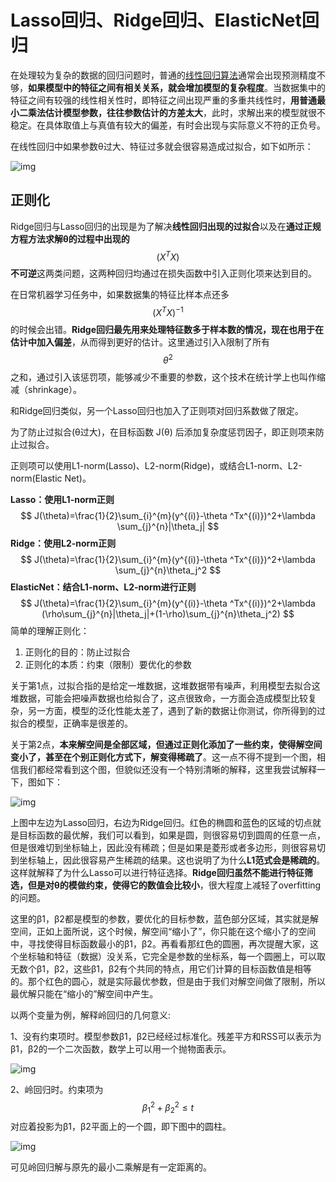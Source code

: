 # Lasso回归、Ridge回归、ElasticNet回归

在处理较为复杂的数据的回归问题时，普通的[线性回归算法](https://www.biaodianfu.com/linear-regression.html)通常会出现预测精度不够，**如果模型中的特征之间有相关关系，就会增加模型的复杂程度**。当数据集中的特征之间有较强的线性相关性时，即特征之间出现严重的多重共线性时，**用普通最小二乘法估计模型参数，往往参数估计的方差太大**，此时，求解出来的模型就很不稳定。在具体取值上与真值有较大的偏差，有时会出现与实际意义不符的正负号。

在线性回归中如果参数θ过大、特征过多就会很容易造成过拟合，如下如所示：

![img](https://www.biaodianfu.com/wp-content/uploads/2020/09/overfitting.png)

## 正则化

Ridge回归与Lasso回归的出现是为了解决**线性回归出现的过拟合**以及在**通过正规方程方法求解θ的过程中出现的**
$$
(X^TX)
$$
**不可逆**这两类问题，这两种回归均通过在损失函数中引入正则化项来达到目的。

在日常机器学习任务中，如果数据集的特征比样本点还多
$$
 (X^TX)^{-1}
$$
的时候会出错。**Ridge回归最先用来处理特征数多于样本数的情况，现在也用于在估计中加入偏差**，从而得到更好的估计。这里通过引入λ限制了所有
$$
\theta^2
$$
之和，通过引入该惩罚项，能够减少不重要的参数，这个技术在统计学上也叫作缩减（shrinkage）。

和Ridge回归类似，另一个Lasso回归也加入了正则项对回归系数做了限定。

为了防止过拟合(θ过大)，在目标函数 J(θ) 后添加复杂度惩罚因子，即正则项来防止过拟合。

正则项可以使用L1-norm(Lasso)、L2-norm(Ridge)，或结合L1-norm、L2-norm(Elastic Net)。

**Lasso：使用L1-norm正则**
$$
J(\theta)=\frac{1}{2}\sum_{i}^{m}(y^{(i)}-\theta ^Tx^{(i)})^2+\lambda \sum_{j}^{n}|\theta_j|
$$
**Ridge：使用L2-norm正则**
$$
J(\theta)=\frac{1}{2}\sum_{i}^{m}(y^{(i)}-\theta ^Tx^{(i)})^2+\lambda \sum_{j}^{n}\theta_j^2
$$
**ElasticNet：结合L1-norm、L2-norm进行正则**
$$
J(\theta)=\frac{1}{2}\sum_{i}^{m}(y^{(i)}-\theta ^Tx^{(i)})^2+\lambda (\rho\sum_{j}^{n}|\theta_j|+(1-\rho)\sum_{j}^{n}\theta_j^2)
$$
简单的理解正则化：

1. 正则化的目的：防止过拟合
2. 正则化的本质：约束（限制）要优化的参数

关于第1点，过拟合指的是给定一堆数据，这堆数据带有噪声，利用模型去拟合这堆数据，可能会把噪声数据也给拟合了，这点很致命，一方面会造成模型比较复杂，另一方面，模型的泛化性能太差了，遇到了新的数据让你测试，你所得到的过拟合的模型，正确率是很差的。

关于第2点，**本来解空间是全部区域，但通过正则化添加了一些约束，使得解空间变小了，甚至在个别正则化方式下，解变得稀疏了**。这一点不得不提到一个图，相信我们都经常看到这个图，但貌似还没有一个特别清晰的解释，这里我尝试解释一下，图如下：

![img](https://www.biaodianfu.com/wp-content/uploads/2020/09/ridge-lasso.png)

上图中左边为Lasso回归，右边为Ridge回归。红色的椭圆和蓝色的区域的切点就是目标函数的最优解，我们可以看到，如果是圆，则很容易切到圆周的任意一点，但是很难切到坐标轴上，因此没有稀疏；但是如果是菱形或者多边形，则很容易切到坐标轴上，因此很容易产生稀疏的结果。这也说明了为什么**L1范式会是稀疏的**。这样就解释了为什么Lasso可以进行特征选择。**Ridge回归虽然不能进行特征筛选，但是对θ的模做约束，使得它的数值会比较小**，很大程度上减轻了overfitting的问题。

这里的β1，β2都是模型的参数，要优化的目标参数，蓝色部分区域，其实就是解空间，正如上面所说，这个时候，解空间“缩小了”，你只能在这个缩小了的空间中，寻找使得目标函数最小的β1，β2。再看看那红色的圆圈，再次提醒大家，这个坐标轴和特征（数据）没关系，它完全是参数的坐标系，每一个圆圈上，可以取无数个β1，β2，这些β1，β2有个共同的特点，用它们计算的目标函数值是相等的。那个红色的圆心，就是实际最优参数，但是由于我们对解空间做了限制，所以最优解只能在“缩小的”解空间中产生。

以两个变量为例，解释岭回归的几何意义:

1、没有约束项时。模型参数β1，β2已经经过标准化。残差平方和RSS可以表示为β1，β2的一个二次函数，数学上可以用一个抛物面表示。

![img](https://www.biaodianfu.com/wp-content/uploads/2020/09/ridge-1.jpg)

2、岭回归时。约束项为
$$
\beta _1^2 + \beta _2^2 \leq t
$$
对应着投影为β1，β2平面上的一个圆，即下图中的圆柱。

![img](https://www.biaodianfu.com/wp-content/uploads/2020/09/ridge-2.jpg)

可见岭回归解与原先的最小二乘解是有一定距离的。
